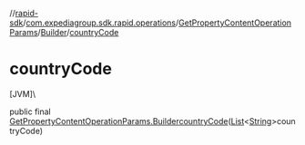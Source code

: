 //[rapid-sdk](../../../../index.md)/[com.expediagroup.sdk.rapid.operations](../../index.md)/[GetPropertyContentOperationParams](../index.md)/[Builder](index.md)/[countryCode](country-code.md)

# countryCode

[JVM]\

public final [GetPropertyContentOperationParams.Builder](index.md)[countryCode](country-code.md)([List](https://docs.oracle.com/javase/8/docs/api/java/util/List.html)&lt;[String](https://docs.oracle.com/javase/8/docs/api/java/lang/String.html)&gt;countryCode)
